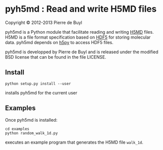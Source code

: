 pyh5md : Read and write H5MD files
==================================

Copyright © 2012-2013 Pierre de Buyl

pyh5md is a Python module that facilitate reading and writing
[H5MD](http://nongnu.org/h5md/) files. H5MD is a file format specification based
on [HDF5](http://www.hdfgroup.org/HDF5/) for storing molecular data. pyh5md
depends on [h5py](http://h5py.alfven.org/) to access HDF5 files.

pyh5md is developped by Pierre de Buyl and is released under the modified BSD
license that can be found in the file LICENSE.

Install
-------

    python setup.py install --user

installs pyh5md for the current user

Examples
--------

Once pyh5md is installed:

    cd examples
    python random_walk_1d.py

executes an example program that generates the H5MD file `walk_1d`.
